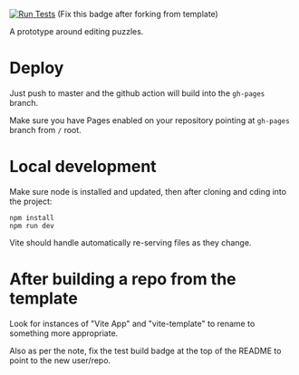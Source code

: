[![Run Tests](https://github.com/jcwilk/puzzle_editor/actions/workflows/test.yml/badge.svg)](https://github.com/jcwilk/puzzle_editor/actions?query=workflow%3A%22Run%20Tests%22)
(Fix this badge after forking from template)

A prototype around editing puzzles.

# Deploy

Just push to master and the github action will build into the `gh-pages` branch.

Make sure you have Pages enabled on your repository pointing at `gh-pages` branch from `/` root.

# Local development

Make sure node is installed and updated, then after cloning and cding into the project:

```
npm install
npm run dev
```

Vite should handle automatically re-serving files as they change.

# After building a repo from the template

Look for instances of "Vite App" and "vite-template" to rename to something more appropriate.

Also as per the note, fix the test build badge at the top of the README to point to the new user/repo.
